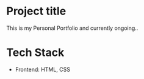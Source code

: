 # Project title

This is my Personal Portfolio and currently ongoing..

# Tech Stack

- Frontend: HTML, CSS  